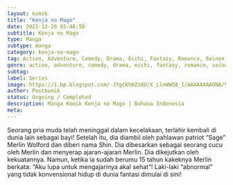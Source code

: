 ```yaml
---
layout: komik
title: "Kenja no Mago"
date: 2021-12-20 05:46:58
subtitle: Kenja no Mago
type: Manga
subtype: manga
category: kenja-no-mago
tag: Action, Adventure, Comedy, Drama, Ecchi, Fantasy, Romance, Seinen
genre: action, adventure, comedy, drama, ecchi, fantasy, romance, seinen
subtag: 
label: Series
image: https://1.bp.blogspot.com/-JYgCKhHZz8U/X_LlnWWD8_I/AAAAAAAAONA/92V36Wl5V1wJQOdzk8YCrACC3tkWAKNgwCLcBGAsYHQ/s72-c/Kenja-no-Mago.jpg
author: Postkomik
status: Ongoing / Completed
description: Manga Komik Kenja no Mago | Bahasa Indonesia
meta: 
---
```


Seorang pria muda telah meninggal dalam kecelakaan, terlahir kembali di dunia lain sebagai bayi! Setelah itu, dia diambil oleh pahlawan patriot “Sage” Merlin Wolford dan diberi nama Shin. Dia dibesarkan sebagai seorang cucu oleh Merlin dan menyerap ajaran-ajaran Merlin. Dia dikejutkan oleh kekuatannya. Namun, ketika ia sudah berumu 15 tahun kakeknya Merlin berkata: “Aku lupa untuk mengajarinya akal sehat”! Laki-laki “abnormal” yang tidak konvensional hidup di dunia fantasi dimulai di sini!
